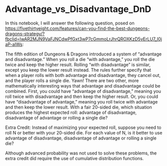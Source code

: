 # Advantage_vs_Disadvantage_DnD
In this notebook, I will answer the following question, posed on https://fivethirtyeight.com/features/can-you-find-the-best-dungeons-dragons-strategy/?fbclid=IwAR2MJN9VaFJNCdwPfGxt3wP7cGmmoLrJhrQROXKzD5vErLU7_I0jaP-aIWs:

The fifth edition of Dungeons & Dragons introduced a system of “advantage and disadvantage.” When you roll a die “with advantage,” you roll the die twice and keep the higher result. Rolling “with disadvantage” is similar, except you keep the lower result instead. The rules further specify that when a player rolls with both advantage and disadvantage, they cancel out, and the player rolls a single die. Yawn!
There are two other, more mathematically interesting ways that advantage and disadvantage could be combined. First, you could have “advantage of disadvantage,” meaning you roll twice with disadvantage and then keep the higher result. Or, you could have “disadvantage of advantage,” meaning you roll twice with advantage and then keep the lower result. With a fair 20-sided die, which situation produces the highest expected roll: advantage of disadvantage, disadvantage of advantage or rolling a single die?

Extra Credit: Instead of maximizing your expected roll, suppose you need to roll N or better with your 20-sided die. For each value of N, is it better to use advantage of disadvantage, disadvantage of advantage or rolling a single die?

Although advanced probability was not used to solve these problems, the extra credit did require the use of cumulative distribution functions.

